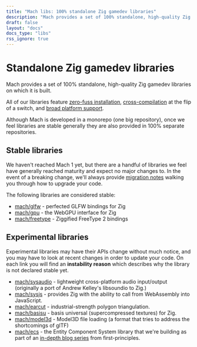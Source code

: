 ```yaml
---
title: "Mach libs: 100% standalone Zig gamedev libraries"
description: "Mach provides a set of 100% standalone, high-quality Zig gamedev libraries on which it is built, they all feature zero-fuss installation, broad platform support, and cross-compilation at the flip of a switch."
draft: false
layout: "docs"
docs_type: "libs"
rss_ignore: true
---
```


# Standalone Zig gamedev libraries

Mach provides a set of 100% standalone, high-quality Zig gamedev libraries on which it is built.

All of our libraries feature <a href="../../about/goals#zero-fuss-installation">zero-fuss installation</a>, <a href="../../about/goals#seamless-cross-compilation">cross-compilation</a> at the flip of a switch, and <a href="../../about/goals#platform-support">broad platform support</a>.

Although Mach is developed in a monorepo (one big repository), once we feel libraries are stable generally they are also provided in 100% separate repositories.

## Stable libraries

We haven't reached Mach 1 yet, but there are a handful of libraries we feel have generally reached maturity and expect no major changes to. In the event of a breaking change, we'll always provide [migration notes](../core/migrations.md) walking you through how to upgrade your code.

The following libraries are considered stable:

* [mach/glfw](glfw) - perfected GLFW bindings for Zig
* [mach/gpu](gpu) - the WebGPU interface for Zig
* [mach/freetype](freetype) - Ziggified FreeType 2 bindings

## Experimental libraries

Experimental libraries may have their APIs change without much notice, and you may have to look at recent changes in order to update your code. On each link you will find an **instability reason** which describes why the library is not declared stable yet.

* [mach/sysaudio](experimental#sysaudio) - lightweight cross-platform audio input/output (originally a port of Andrew Kelley's libsoundio to Zig.)
* [mach/sysjs](experimental#sysjs) - provides Zig with the ability to call from WebAssembly into JavaScript.
* [mach/earcut](experimental#earcut) - industrial-strength polygon triangulation.
* [mach/basisu](experimental#basisu) - basis universal (supercompressed textures) for Zig.
* [mach/model3d](experimental#model3d) - Model3D file loading (a format that tries to address the shortcomings of glTF)
* [mach/ecs](experimental#ecs) - the Entity Component System library that we're building as part of an [in-depth blog series](https://devlog.hexops.com/categories/build-an-ecs/) from first-principles.
